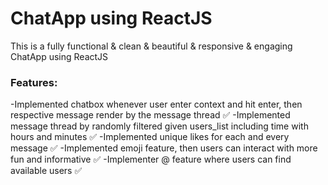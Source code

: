 # ChatApp using ReactJS
This is a fully functional & clean & beautiful & responsive & engaging ChatApp using ReactJS

### Features:
-Implemented chatbox whenever user enter context and hit enter, then respective message render by the message thread ✅
-Implemented message thread by randomly filtered given users_list including time with hours and minutes ✅
-Implemented unique likes for each and every message ✅
-Implemented emoji feature, then users can interact with more fun and informative ✅
-Implementer @ feature where users can find available users ✅
